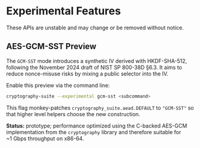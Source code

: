 # Experimental Features

These APIs are unstable and may change or be removed without notice.

## AES-GCM-SST Preview

The `GCM-SST` mode introduces a synthetic IV derived with HKDF-SHA-512,
following the November 2024 draft of NIST SP 800-38D §6.3. It aims to
reduce nonce-misuse risks by mixing a public selector into the IV.

Enable this preview via the command line:

```bash
cryptography-suite --experimental gcm-sst <subcommand>
```

This flag monkey-patches `cryptography_suite.aead.DEFAULT` to `"GCM-SST"` so
that higher level helpers choose the new construction.

**Status:** prototype; performance optimized using the C-backed AES-GCM
implementation from the `cryptography` library and therefore suitable
for ~1&nbsp;Gbps throughput on x86-64.
